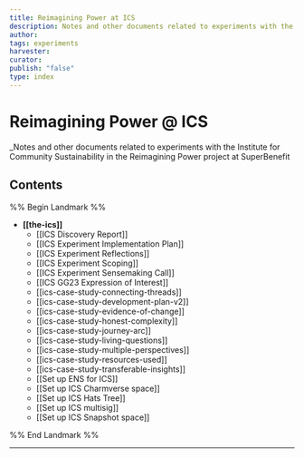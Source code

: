 ```yaml
---
title: Reimagining Power at ICS
description: Notes and other documents related to experiments with the Institute for Community Sustainability in the Reimagining Power project at SuperBenefit
author: 
tags: experiments
harvester: 
curator: 
publish: "false"
type: index
---
```

# Reimagining Power @ ICS

_Notes and other documents related to experiments with the Institute for Community Sustainability in the Reimagining Power project at SuperBenefit

## Contents

%% Begin Landmark %%
- **[[the-ics]]**
  - [[ICS Discovery Report]]
  - [[ICS Experiment Implementation Plan]]
  - [[ICS Experiment Reflections]]
  - [[ICS Experiment Scoping]]
  - [[ICS Experiment Sensemaking Call]]
  - [[ICS GG23 Expression of Interest]]
  - [[ics-case-study-connecting-threads]]
  - [[ics-case-study-development-plan-v2]]
  - [[ics-case-study-evidence-of-change]]
  - [[ics-case-study-honest-complexity]]
  - [[ics-case-study-journey-arc]]
  - [[ics-case-study-living-questions]]
  - [[ics-case-study-multiple-perspectives]]
  - [[ics-case-study-resources-used]]
  - [[ics-case-study-transferable-insights]]
  - [[Set up ENS for ICS]]
  - [[Set up ICS Charmverse space]]
  - [[Set up ICS Hats Tree]]
  - [[Set up ICS multisig]]
  - [[Set up ICS Snapshot space]]

%% End Landmark %%

---
